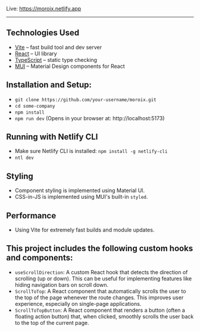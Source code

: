 Live: https://moroix.netlify.app

---

## Technologies Used

- [Vite](https://vitejs.dev/) – fast build tool and dev server
- [React](https://react.dev/) – UI library
- [TypeScript](https://www.typescriptlang.org/) – static type checking
- [MUI](https://mui.com/) – Material Design components for React

## Installation and Setup:

- `git clone https://github.com/your-username/moroix.git`
- `cd some-company`
- `npm install`
- `npm run dev` (Opens in your browser at: http://localhost:5173)

## Running with Netlify CLI

- Make sure Netlify CLI is installed: `npm install -g netlify-cli`
- `ntl dev`

## Styling

- Component styling is implemented using Material UI.
- CSS-in-JS is implemented using MUI's built-in `styled`.

## Performance

- Using Vite for extremely fast builds and module updates.

## This project includes the following custom hooks and components:

- `useScrollDirection`: A custom React hook that detects the direction of scrolling (up or down). This can be useful for implementing features like hiding navigation bars on scroll down.
- `ScrollToTop`: A React component that automatically scrolls the user to the top of the page whenever the route changes. This improves user experience, especially on single-page applications.
- `ScrollToTopButton`: A React component that renders a button (often a floating action button) that, when clicked, smoothly scrolls the user back to the top of the current page.
